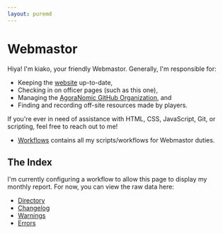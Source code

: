 ```yaml
---
layout: puremd
---
```


# Webmastor

Hiya! I'm kiako, your friendly Webmastor. Generally, I'm responsible for:

- Keeping the [website](<https://agoranomic.org/>) up-to-date,
- Checking in on officer pages (such as this one),
- Managing the [AgoraNomic GitHub Organization](<https://github.com/AgoraNomic>), and
- Finding and recording off-site resources made by players.

If you're ever in need of assistance with HTML, CSS, JavaScript, Git, or scripting, feel free to reach out to me!

- [Workflows](/Webmastor/workflows.html) contains all my scripts/workflows for Webmastor duties.

## The Index

I'm currently configuring a workflow to allow this page to display my monthly report. For now, you can view the raw data here:

- [Directory](<https://github.com/AgoraNomic/Webmastor/blob/main/Directory.yaml>)
- [Changelog](<https://github.com/AgoraNomic/Webmastor/blob/main/Changelog.yaml>)
- [Warnings](<https://github.com/AgoraNomic/Webmastor/blob/main/Warnings.yaml>)
- [Errors](<https://github.com/AgoraNomic/Webmastor/blob/main/Errors.yaml>)
